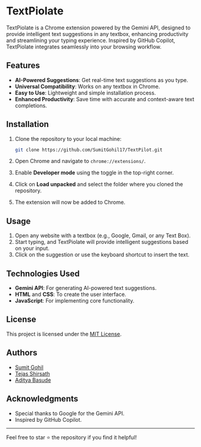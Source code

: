 # TextPiolate

TextPiolate is a Chrome extension powered by the Gemini API, designed to provide intelligent text suggestions in any textbox, enhancing productivity and streamlining your typing experience. Inspired by GitHub Copilot, TextPiolate integrates seamlessly into your browsing workflow.

## Features

- **AI-Powered Suggestions**: Get real-time text suggestions as you type.
- **Universal Compatibility**: Works on any textbox in Chrome.
- **Easy to Use**: Lightweight and simple installation process.
- **Enhanced Productivity**: Save time with accurate and context-aware text completions.

## Installation

1. Clone the repository to your local machine:
   ```bash
   git clone https://github.com/SumitGohil17/TextPilot.git
   ```

2. Open Chrome and navigate to `chrome://extensions/`.

3. Enable **Developer mode** using the toggle in the top-right corner.

4. Click on **Load unpacked** and select the folder where you cloned the repository.

5. The extension will now be added to Chrome.

## Usage

1. Open any website with a textbox (e.g., Google, Gmail, or any Text Box).
2. Start typing, and TextPiolate will provide intelligent suggestions based on your input.
3. Click on the suggestion or use the keyboard shortcut to insert the text.

## Technologies Used

- **Gemini API**: For generating AI-powered text suggestions.
- **HTML** and **CSS**: To create the user interface.
- **JavaScript**: For implementing core functionality.

## License

This project is licensed under the [MIT License](LICENSE).

## Authors

- [Sumit Gohil](https://github.com/SumitGohil17)
- [Tejas Shirsath](https://github.com/TejasShirsath)
- [Aditya Basude](https://github.com/ADITYAbasude)

## Acknowledgments

- Special thanks to Google for the Gemini API.
- Inspired by GitHub Copilot.

---

Feel free to star ⭐ the repository if you find it helpful!
